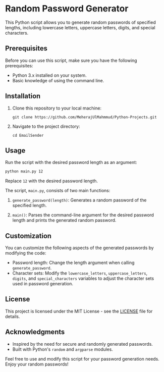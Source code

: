 # Random Password Generator

This Python script allows you to generate random passwords of specified lengths, including lowercase letters, uppercase letters, digits, and special characters.

## Prerequisites

Before you can use this script, make sure you have the following prerequisites:

-   Python 3.x installed on your system.
-   Basic knowledge of using the command line.

## Installation

1. Clone this repository to your local machine:

    ```
    git clone https://github.com/MeherajUlMahmmud/Python-Projects.git
    ```

2. Navigate to the project directory:

    ```
    cd EmailSender
    ```

## Usage

Run the script with the desired password length as an argument:

```bash
python main.py 12
```

Replace `12` with the desired password length.

The script, `main.py`, consists of two main functions:

1. `generate_password(length)`: Generates a random password of the specified length.

2. `main()`: Parses the command-line argument for the desired password length and prints the generated random password.

## Customization

You can customize the following aspects of the generated passwords by modifying the code:

-   Password length: Change the length argument when calling `generate_password`.
-   Character sets: Modify the `lowercase_letters`, `uppercase_letters`, `digits`, and `special_characters` variables to adjust the character sets used in password generation.

## License

This project is licensed under the MIT License - see the [LICENSE](../LICENSE) file for details.

## Acknowledgments

-   Inspired by the need for secure and randomly generated passwords.
-   Built with Python's `random` and `argparse` modules.

Feel free to use and modify this script for your password generation needs. Enjoy your random passwords!
